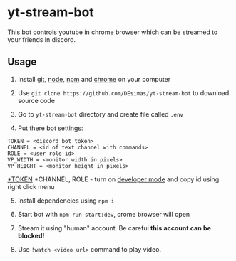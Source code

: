# yt-stream-bot

This bot controls youtube in chrome browser which can be streamed to your friends in discord.

## Usage

1) Install [git](https://git-scm.com/book/en/v2/Getting-Started-Installing-Git), [node](https://nodejs.org/en/download/), [npm](https://docs.npmjs.com/cli/v8/configuring-npm/install#using-a-node-installer-to-install-node-js-and-npm) and [chrome](https://www.google.com/chrome/) on your computer

2) Use `git clone https://github.com/DEsimas/yt-stream-bot` to download source code

3) Go to `yt-stream-bot` directory and create file called `.env`

4) Put there bot settings:
```
TOKEN = <discord bot token>
CHANNEL = <id of text channel with commands>
ROLE = <user role id>
VP_WIDTH = <monitor width in pixels>
VP_HEIGHT = <monitor height in pixels>
```
[*TOKEN](https://www.writebots.com/discord-bot-token/)
*CHANNEL, ROLE - turn on [developer mode](https://www.howtogeek.com/714348/how-to-enable-or-disable-developer-mode-on-discord/) and copy id using right click menu

5) Install dependencies using `npm i`

6) Start bot with `npm run start:dev`, crome browser will open

7) Stream it using "human" account. Be careful **this** **account** **can** **be** **blocked!**

8) Use `!watch <video url>` command to play video.